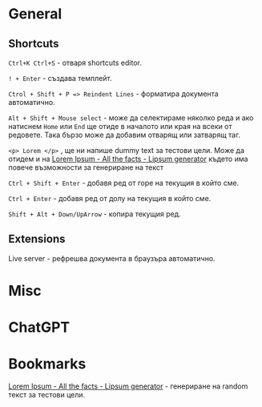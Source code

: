 # General
## Shortcuts
`Ctrl+K Ctrl+S` - отваря shortcuts editor.

 `! + Enter` - създава темплейт.

`Ctrol + Shift + P => Reindent Lines` - форматира документа автоматично.

`Alt + Shift + Mouse select` - може да селектираме няколко реда и ако натиснем `Home` или `End` ще отиде в началото или края на всеки от редовете. Така бързо може да добавим отварящ или затварящ таг.

`<p> Lorem </p>` ,  ще ни напише dummy text за тестови цели. Може да отидем и на [Lorem Ipsum - All the facts - Lipsum generator](https://www.lipsum.com/) където има повече възможности за генериране на текст

`Ctrl + Shift + Enter` - добавя ред от горе на текущия в който сме.

`Ctrl + Enter` - добавя ред от долу на текущия в който сме.

`Shift + Alt + Down/UpArrow` - копира текущия ред.
## Extensions
Live server - рефрешва документа в браузъра автоматично.
# Misc

# ChatGPT

# Bookmarks

[Lorem Ipsum - All the facts - Lipsum generator](https://www.lipsum.com/) - генериране на random текст за тестови цели.